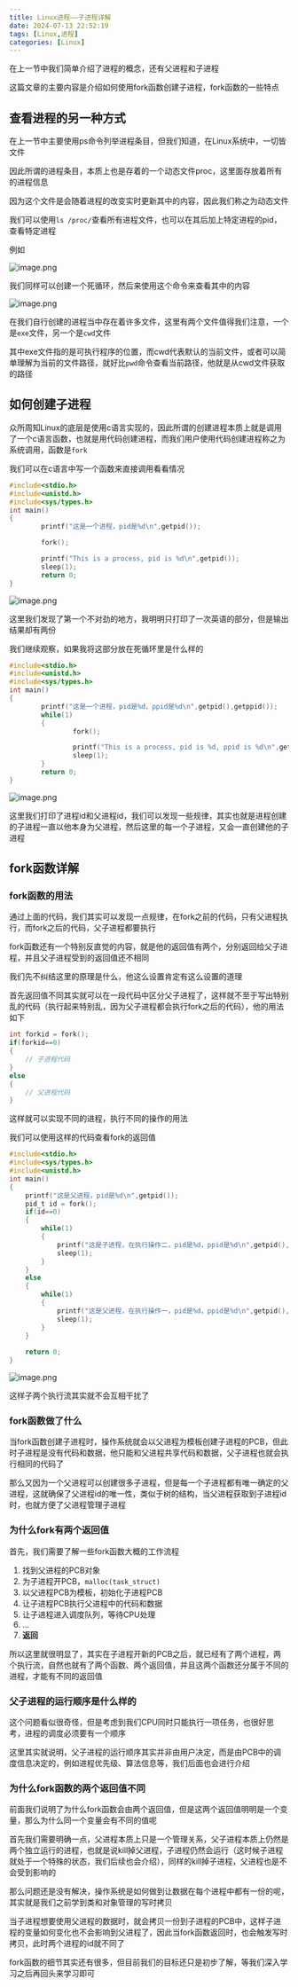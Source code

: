 ```yaml
---
title: Linux进程——子进程详解
date: 2024-07-13 22:52:19
tags: [Linux,进程]
categories: [Linux]
---
```


在上一节中我们简单介绍了进程的概念，还有父进程和子进程

这篇文章的主要内容是介绍如何使用fork函数创建子进程，fork函数的一些特点

## 查看进程的另一种方式

在上一节中主要使用ps命令列举进程条目，但我们知道，在Linux系统中，一切皆文件

因此所谓的进程条目，本质上也是存着的一个动态文件proc，这里面存放着所有的进程信息

因为这个文件是会随着进程的改变实时更新其中的内容，因此我们称之为动态文件

我们可以使用`ls /proc/`查看所有进程文件，也可以在其后加上特定进程的pid，查看特定进程

例如

![image.png](https://s2.loli.net/2024/07/13/Ba495pkKwdhjGl7.png)

我们同样可以创建一个死循环，然后来使用这个命令来查看其中的内容

![image.png](https://s2.loli.net/2024/07/13/bmfMO1xENwtIQR2.png)

在我们自行创建的进程当中存在着许多文件，这里有两个文件值得我们注意，一个是`exe`文件，另一个是`cwd`文件

其中exe文件指的是可执行程序的位置，而cwd代表默认的当前文件，或者可以简单理解为当前的文件路径，就好比`pwd`命令查看当前路径，他就是从cwd文件获取的路径

## 如何创建子进程

众所周知Linux的底层是使用c语言实现的，因此所谓的创建进程本质上就是调用了一个c语言函数，也就是用代码创建进程，而我们用户使用代码创建进程称之为系统调用，函数是`fork`

我们可以在c语言中写一个函数来直接调用看看情况

```c
#include<stdio.h>
#include<unistd.h>
#include<sys/types.h>
int main()
{
        printf("这是一个进程，pid是%d\n",getpid());

        fork();

        printf("This is a process, pid is %d\n",getpid());
        sleep(1);
        return 0;
}
```

![image.png](https://s2.loli.net/2024/07/13/hoKGMLExlygR79a.png)

这里我们发现了第一个不对劲的地方，我明明只打印了一次英语的部分，但是输出结果却有两份

我们继续观察，如果我将这部分放在死循环里是什么样的

```c
#include<stdio.h>
#include<unistd.h>
#include<sys/types.h>
int main()
{
        printf("这是一个进程，pid是%d，ppid是%d\n",getpid(),getppid());
        while(1)
        {
                fork();

                printf("This is a process, pid is %d, ppid is %d\n",getpid(),getppid());
                sleep(1);
        }
        return 0;
}

```

![image.png](https://s2.loli.net/2024/07/13/cXZkHeVMSb7y9QK.png)

这里我们打印了进程id和父进程id，我们可以发现一些规律，其实也就是进程创建的子进程一直以他本身为父进程，然后这里的每一个子进程，又会一直创建他的子进程

## fork函数详解

### fork函数的用法

通过上面的代码，我们其实可以发现一点规律，在fork之前的代码，只有父进程执行，而fork之后的代码，父子进程都要执行

fork函数还有一个特别反直觉的内容，就是他的返回值有两个，分别返回给父子进程，并且父子进程受到的返回值还不相同

我们先不纠结这里的原理是什么，他这么设置肯定有这么设置的道理

首先返回值不同其实就可以在一段代码中区分父子进程了，这样就不至于写出特别乱的代码（执行起来特别乱，因为父子进程都会执行fork之后的代码），他的用法如下

```c
int forkid = fork();
if(forkid==0)
{
    // 子进程代码
}
else
{
    // 父进程代码
}
```

这样就可以实现不同的进程，执行不同的操作的用法

我们可以使用这样的代码查看fork的返回值

```c
#include<stdio.h>
#include<sys/types.h>
#include<unistd.h>
int main()
{
    printf("这是父进程，pid是%d\n",getpid());
    pid_t id = fork();
    if(id==0)
    {
        while(1)
        {
            printf("这是子进程，在执行操作二，pid是%d，ppid是%d\n",getpid(),getppid());
            sleep(1);
        }
    }
    else
    {
        while(1)
        {
            printf("这是父进程，在执行操作一，pid是%d，ppid是%d\n",getpid(),getppid());
            sleep(1);
        }
    }
    
    return 0;
}
```

![image.png](https://s2.loli.net/2024/07/13/DRl4oLhMiE5dqgV.png)

这样子两个执行流其实就不会互相干扰了

### fork函数做了什么

当fork函数创建子进程时，操作系统就会以父进程为模板创建子进程的PCB，但此时子进程是没有代码和数据，他只能和父进程共享代码和数据，父子进程也就会执行相同的代码了

那么又因为一个父进程可以创建很多子进程，但是每一个子进程都有唯一确定的父进程，这就确保了父进程id的唯一性，类似于树的结构，当父进程获取到子进程id时，也就方便了父进程管理子进程

### 为什么fork有两个返回值

首先，我们需要了解一些fork函数大概的工作流程

1. 找到父进程的PCB对象
2. 为子进程开PCB，`malloc(task_struct)`
3. 以父进程PCB为模板，初始化子进程PCB
4. 让子进程PCB执行父进程中的代码和数据
5. 让子进程进入调度队列，等待CPU处理
6. ...
7. **返回**

所以这里就很明显了，其实在子进程开新的PCB之后，就已经有了两个进程，两个执行流，自然也就有了两个函数、两个返回值，并且这两个函数还分属于不同的进程，才能有不同的返回值

### 父子进程的运行顺序是什么样的

这个问题看似很奇怪，但是考虑到我们CPU同时只能执行一项任务，也很好思考，进程的调度必须要有一个顺序

这里其实就说明，父子进程的运行顺序其实并非由用户决定，而是由PCB中的调度信息决定的，例如进程优先级、算法信息等，我们后面也会进行介绍

### 为什么fork函数的两个返回值不同

前面我们说明了为什么fork函数会由两个返回值，但是这两个返回值明明是一个变量，那么为什么同一个变量会有不同的值呢

首先我们需要明确一点，父进程本质上只是一个管理关系，父子进程本质上仍然是两个独立运行的进程，也就是说kill掉父进程，子进程仍然会运行（这时候子进程就处于一个特殊的状态，我们后续也会介绍），同样的kill掉子进程，父进程也是不会受到影响的

那么问题还是没有解决，操作系统是如何做到让数据在每个进程中都有一份的呢，其实就是我们之前学到类和对象管理的写时拷贝

当子进程想要使用父进程的数据时，就会拷贝一份到子进程的PCB中，这样子进程的变量如何变化也不会影响到父进程了，因此当fork函数返回时，也会触发写时拷贝，此时两个进程的id就不同了

fork函数的细节其实还有很多，但目前我们的目标还只是初步了解，等我们深入学习之后再回头来学习即可
